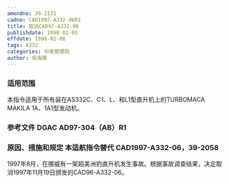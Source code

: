 ```yaml
---
amendno: 39-2131
cadno: CAD1997-A332-06R1
title: 取消CAD97-A332-06
publishdate: 1998-02-05
effdate: 1998-02-06
tags: A332
categories: 中南管理局
author: 祝海鹰
---
```


### 适用范围 
本指令适用于所有装在AS332C、C1、L、和L1型直升机上的TURBOMACA MAKILA 1A、1A1型发动机。

<!--more-->
### 参考文件    DGAC AD97-304（AB）R1 

### 原因、措施和规定 本适航指令替代 CAD1997-A332-06，39-2058 
1997年8月，在挪威有一架超美洲豹直升机发生事故。根据事故调查结果，决定取消1997年11月19日颁发的CAD96-A332-06。
